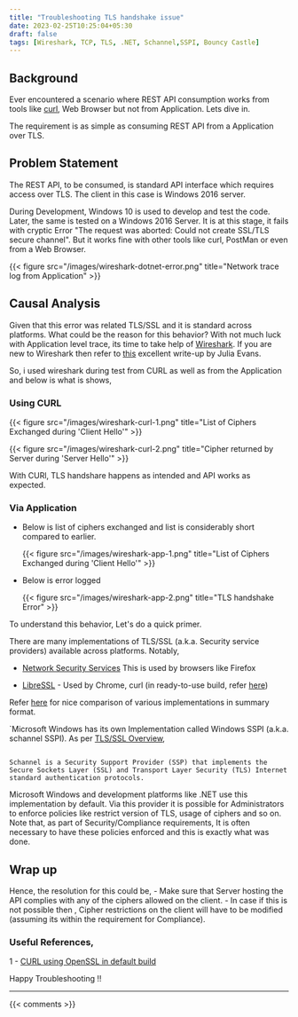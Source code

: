 ```yaml
---
title: "Troubleshooting TLS handshake issue"
date: 2023-02-25T10:25:04+05:30
draft: false
tags: [Wireshark, TCP, TLS, .NET, Schannel,SSPI, Bouncy Castle]
---
```


## Background

Ever encountered a scenario where REST API consumption works from tools like [curl](https://github.com/jeroen/curl), Web Browser but not from Application. Lets dive in.  

The requirement is as simple as consuming REST API from a Application over TLS. 

## Problem Statement

The REST API, to be consumed, is standard API interface which requires access over TLS. The client in this case is Windows 2016 server. 

During Development, Windows 10 is used to develop and test the code. Later, the same is tested on a Windows 2016 Server. It is at this stage, it fails with cryptic Error "The request was aborted: Could not create SSL/TLS secure channel". But it works fine with other tools like curl, PostMan or even from a Web Browser. 

{{< figure src="/images/wireshark-dotnet-error.png" title="Network trace log from Application" >}}


## Causal Analysis

Given that this error was related TLS/SSL and it is standard across platforms. What could be the reason for this behavior? With not much luck with Application level trace, its time to take help of [Wireshark](https://www.wireshark.org/). If you are new to Wireshark then refer to [this](https://jvns.ca/blog/2018/06/19/what-i-use-wireshark-for/) excellent write-up by Julia Evans.  

So, i used wireshark during test from CURL as well as from the Application and below is what is shows,

### Using CURL 

{{< figure src="/images/wireshark-curl-1.png" title="List of Ciphers Exchanged during 'Client Hello'" >}}

{{< figure src="/images/wireshark-curl-2.png" title="Cipher returned by Server during 'Server Hello'" >}}

With CURl, TLS handshare happens as intended and API works as expected.

### Via Application

- Below is list of ciphers exchanged and list is considerably short compared to earlier. 

    {{< figure src="/images/wireshark-app-1.png" title="List of Ciphers Exchanged during 'Client Hello'" >}}

- Below is error logged 

    {{< figure src="/images/wireshark-app-2.png" title="TLS handshake Error" >}}


To understand this behavior, Let's do a quick primer. 

There are many implementations of TLS/SSL (a.k.a. Security service providers) available across platforms. Notably, 

- [Network Security Services](https://en.wikipedia.org/wiki/Network_Security_Services) This is used by browsers like Firefox

- [LibreSSL](https://en.wikipedia.org/wiki/LibreSSL) - Used by Chrome, curl (in ready-to-use build, refer [here](https://everything.curl.dev/build/tls))

Refer [here](https://en.wikipedia.org/wiki/Comparison_of_TLS_implementations) for nice comparison of various implementations in summary format. 

`Microsoft Windows has its own Implementation called Windows SSPI (a.k.a. schannel SSPI). As per [TLS/SSL Overview](https://learn.microsoft.com/en-us/windows-server/security/tls/tls-ssl-schannel-ssp-overview),

``` 

Schannel is a Security Support Provider (SSP) that implements the Secure Sockets Layer (SSL) and Transport Layer Security (TLS) Internet standard authentication protocols.

```

Microsoft Windows and development platforms like .NET use this implementation by default. Via this provider it is possible for Administrators to enforce policies like restrict version of TLS, usage of ciphers and so on. Note that, as part of Security/Compliance requirements, It is often necessary to have these policies enforced and this is exactly what was done.   


## Wrap up 

Hence, the resolution for this could be,
    - Make sure that Server hosting the API complies with any of the ciphers allowed on the client.
    - In case if this is not possible then , Cipher restrictions on the client will have to be modified (assuming its within the requirement for Compliance).

### Useful References,

1 - [CURL using OpenSSL in default build](https://github.com/jeroen/curl/issues/100)


Happy Troubleshooting !!

---

{{< comments >}}